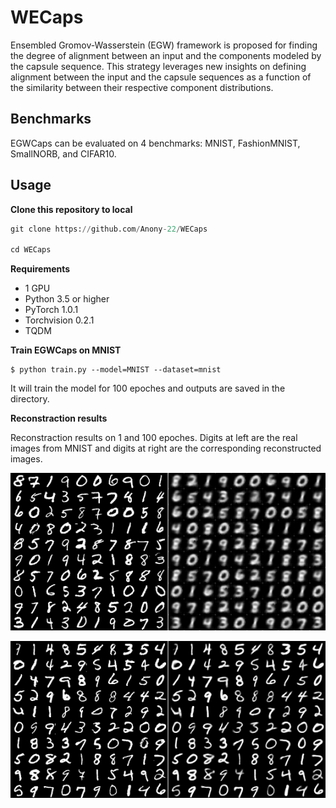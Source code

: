 # WECaps
Ensembled Gromov-Wasserstein (EGW) framework is proposed for finding the degree of alignment between an input and the components modeled by the capsule sequence. This strategy leverages new insights on defining alignment between the input and the capsule sequences as a function of the similarity between their respective component distributions.

## Benchmarks

EGWCaps can be evaluated on 4 benchmarks: MNIST, FashionMNIST, SmallNORB, and CIFAR10.


## Usage

**Clone this repository to local**

```python
git clone https://github.com/Anony-22/WECaps

cd WECaps
```


**Requirements**

* 1 GPU
* Python 3.5 or higher
* PyTorch 1.0.1
* Torchvision 0.2.1
* TQDM


**Train EGWCaps on MNIST**

```console
$ python train.py --model=MNIST --dataset=mnist
```
It will train the model for 100 epoches and outputs are saved in the <reconstractions> directory.


**Reconstraction results**

Reconstraction results on 1 and 100 epoches.
Digits at left are the real images from MNIST and digits at right are the corresponding reconstructed images.

![Epoch_0](pictures/epoch_0.png)

![Epoch_99](pictures/epoch_99.png)

